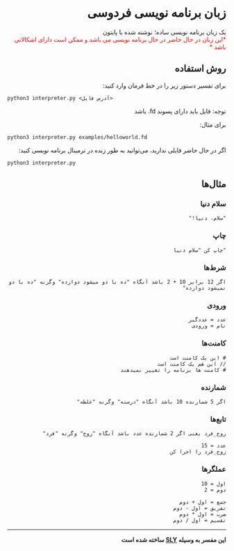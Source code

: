 <div dir="rtl">
  
# زبان برنامه نویسی فردوسی
یک زبان برنامه نویسی ساده؛ نوشته شده با پایتون
<br>
<span style="color:red;">
*این زبان در حال حاضر در حال برنامه نویسی می باشد و ممکن است دارای اشکالاتی باشد *
</span>

## روش استفاده
برای تفسیر دستور زیر را در خط فرمان وارد کنید:
</div>

```
python3 interpreter.py <آدرس فایل>
```

<div dir="rtl">
  
توجه: فایل باید دارای پسوند fd. باشد

برای مثال:
</div>

```
python3 interpreter.py examples/helloworld.fd
```
<div dir="rtl">

اگر در حال حاضر فایلی ندارید، می‌توانید به طور زنده در ترمینال برنامه نویسی کنید:
</div>
  
```
python3 interpreter.py
```
<div dir="rtl">


## مثال‌ها
### سلام دنیا

```plain
"سلام، دنیا!"
```
  
### چاپ

```plain
"چاپ کن "سلام دنیا
```
  
### شرط‌ها

```plain
اگر 12 برابر 10 + 2 باشد آنگاه "ده با دو میشود دوازده" وگرنه "ده با دو نمیشود دوازده"
```
    
### ورودی

```plain
عدد = عددگیر
نام = ورودی
```

### کامنت‌ها

```plain
# این یک کامنت است
// این هم یک کامنت است
# کامنت ها برنامه را تغییر نمیدهند
```

### شمارنده

```plain
اگر 5 شمارنده 10 باشد آنگاه "درسته" وگرنه "غلطه"
```

### تابع‌ها

```plain
زوج_فرد یعنی اگر 2 شمارنده عدد باشد آنگاه "زوج" وگرنه "فرد"

عدد = 15
زوج_فرد را اجرا کن
```
  
### عملگرها

```plain
اول = 10
دوم = 2

جمع = اول + دوم
تفریق = اول - دوم
ضرب = اول * دوم
تقسیم = اول / دوم
```
</div>

* * *
<div dir="rtl">

**این مفسر به وسیله [SLY](https://sly.readthedocs.io/en/latest/sly.html) ساخته شده است**
</div>
